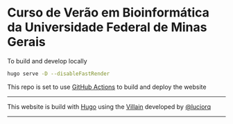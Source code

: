 # Curso de Verão em Bioinformática da Universidade Federal de Minas Gerais

To build and develop locally

```bash
hugo serve -D --disableFastRender
```

This repo is set to use [GitHub Actions](https://github.com/peaceiris/actions-gh-pages) to build and deploy the website

---

This website is build with [Hugo](https://gohugo.io/) using the [Villain](https://github.com/luciorq/hugo-villain-theme) developed by [@luciorq](https://github.com/luciorq)

---
